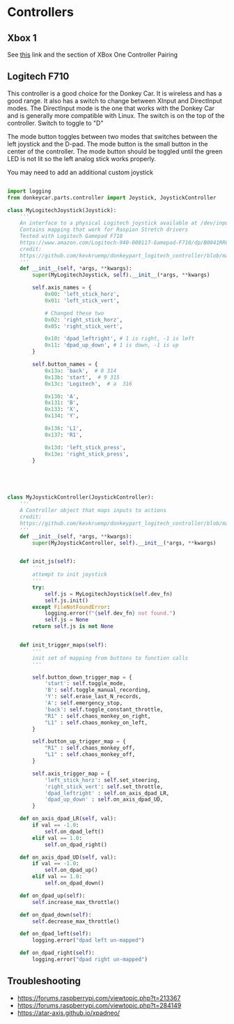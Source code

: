 # Controllers

## Xbox 1

See [this](http://docs.donkeycar.com/parts/controllers/) link and the section of XBox One Controller Pairing


##  Logitech F710

This controller is a good choice for the Donkey Car. It is wireless and has a good range. It also has a switch to change between XInput and DirectInput modes. The DirectInput mode is the one that works with the Donkey Car and is generally more compatible with Linux. The switch is on the top of the controller. Switch to toggle to "D"

The mode button toggles between two modes that switches between the left joystick and the D-pad. The mode button is the small button in the center of the controller. The mode button should be toggled until the green LED is not lit so the left analog stick works properly.

You may need to add an additional custom joystick
```python

import logging
from donkeycar.parts.controller import Joystick, JoystickController

class MyLogitechJoystick(Joystick):
    '''
    An interface to a physical Logitech joystick available at /dev/input/js0
    Contains mapping that work for Raspian Stretch drivers
    Tested with Logitech Gamepad F710
    https://www.amazon.com/Logitech-940-000117-Gamepad-F710/dp/B0041RR0TW
    credit:
    https://github.com/kevkruemp/donkeypart_logitech_controller/blob/master/donkeypart_logitech_controller/part.py
    '''
    def __init__(self, *args, **kwargs):
        super(MyLogitechJoystick, self).__init__(*args, **kwargs)

        self.axis_names = {
            0x00: 'left_stick_horz',
            0x01: 'left_stick_vert',

            # Changed these two
            0x02: 'right_stick_horz',
            0x05: 'right_stick_vert',

            0x10: 'dpad_leftright', # 1 is right, -1 is left
            0x11: 'dpad_up_down', # 1 is down, -1 is up
        }

        self.button_names = {
            0x13a: 'back',  # 8 314
            0x13b: 'start',  # 9 315
            0x13c: 'Logitech',  # a  316

            0x130: 'A',
            0x131: 'B',
            0x133: 'X',
            0x134: 'Y',

            0x136: 'L1',
            0x137: 'R1',

            0x13d: 'left_stick_press',
            0x13e: 'right_stick_press',
        }





class MyJoystickController(JoystickController):
    '''
    A Controller object that maps inputs to actions
    credit:
    https://github.com/kevkruemp/donkeypart_logitech_controller/blob/master/donkeypart_logitech_controller/part.py
    '''
    def __init__(self, *args, **kwargs):
        super(MyJoystickController, self).__init__(*args, **kwargs)


    def init_js(self):
        '''
        attempt to init joystick
        '''
        try:
            self.js = MyLogitechJoystick(self.dev_fn)
            self.js.init()
        except FileNotFoundError:
            logging.error(f"{self.dev_fn} not found.")
            self.js = None
        return self.js is not None


    def init_trigger_maps(self):
        '''
        init set of mapping from buttons to function calls
        '''

        self.button_down_trigger_map = {
            'start': self.toggle_mode,
            'B': self.toggle_manual_recording,
            'Y': self.erase_last_N_records,
            'A': self.emergency_stop,
            'back': self.toggle_constant_throttle,
            "R1" : self.chaos_monkey_on_right,
            "L1" : self.chaos_monkey_on_left,
        }

        self.button_up_trigger_map = {
            "R1" : self.chaos_monkey_off,
            "L1" : self.chaos_monkey_off,
        }

        self.axis_trigger_map = {
            'left_stick_horz': self.set_steering,
            'right_stick_vert': self.set_throttle,
            'dpad_leftright' : self.on_axis_dpad_LR,
            'dpad_up_down' : self.on_axis_dpad_UD,
        }

    def on_axis_dpad_LR(self, val):
        if val == -1.0:
            self.on_dpad_left()
        elif val == 1.0:
            self.on_dpad_right()

    def on_axis_dpad_UD(self, val):
        if val == -1.0:
            self.on_dpad_up()
        elif val == 1.0:
            self.on_dpad_down()

    def on_dpad_up(self):
        self.increase_max_throttle()

    def on_dpad_down(self):
        self.decrease_max_throttle()

    def on_dpad_left(self):
        logging.error("dpad left un-mapped")

    def on_dpad_right(self):
        logging.error("dpad right un-mapped")

```

## Troubleshooting

- https://forums.raspberrypi.com/viewtopic.php?t=213367
- https://forums.raspberrypi.com/viewtopic.php?t=284149
- https://atar-axis.github.io/xpadneo/